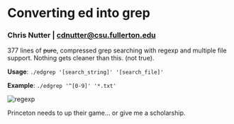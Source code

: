 # Converting ed into grep
### Chris Nutter | cdnutter@csu.fullerton.edu

377 lines of ~~pure~~, compressed grep searching with regexp and multiple file support. Nothing gets cleaner than this. (not true).


**__Usage__**: `./edgrep '[search_string]' '[search_file]'`

**__Example__**: `./edgrep '^[0-9]' '*.txt'`

![regexp](https://static1.squarespace.com/static/572d25ecd210b899879359a5/t/572d270375bcc0a8d9626523/1527210047547/RegEx+Cheatsheet)

Princeton needs to up their game... or give me a scholarship.
